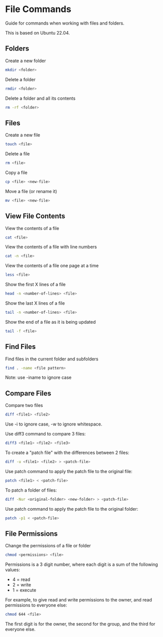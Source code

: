 # File Commands
Guide for commands when working with files and folders.

This is based on Ubuntu 22.04.

## Folders
Create a new folder

```bash
mkdir <folder>
```

Delete a folder

```bash
rmdir <folder>
```

Delete a folder and all its contents

```bash
rm -rf <folder>
```

## Files

Create a new file

```bash
touch <file>
```

Delete a file

```bash
rm <file>
```

Copy a file

```bash 
cp <file> <new-file>
```

Move a file (or rename it)

```bash
mv <file> <new-file>
```

## View File Contents

View the contents of a file

```bash
cat <file>
```

View the contents of a file with line numbers

```bash
cat -n <file>
```

View the contents of a file one page at a time

```bash
less <file>
```

Show the first X lines of a file

```bash
head -n <number-of-lines> <file>
```

Show the last X lines of a file

```bash
tail -n <number-of-lines> <file>
```

Show the end of a file as it is being updated

```bash
tail -f <file>
```

## Find Files

Find files in the current folder and subfolders

```bash
find . -name <file pattern>
```

Note: use -iname to ignore case

## Compare Files

Compare two files

```bash
diff <file1> <file2>
```

Use -i to ignore case, -w to ignore whitespace.

Use diff3 command to compare 3 files:
    
```bash
diff3 <file1> <file2> <file3>
```

To create a "patch file" with the differences between 2 files:
    
```bash
diff -u <file1> <file2> > <patch-file>
```

Use patch command to apply the patch file to the original file:
    
```bash
patch <file1> < <patch-file>
```

To patch a folder of files:
    
```bash
diff -Nur <original-folder> <new-folder> > <patch-file>
```

Use patch command to apply the patch file to the original folder:
    
```bash
patch -p1 < <patch-file>
```

## File Permissions

Change the permissions of a file or folder

```bash
chmod <permissions> <file>
```

Permissions is a 3 digit number, where each digit is a sum of the following values:

- 4 = read
- 2 = write
- 1 = execute

For example, to give read and write permissions to the owner, and read permissions to everyone else:

```bash
chmod 644 <file>
```
The first digit is for the owner, the second for the group, and the third for everyone else.









